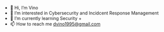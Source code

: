 - 👋 Hi, I’m Vino
- 👀 I’m interested in Cybersecurity and Incidcent Response Management 
- 🌱 I’m currently learning Security +
- 📫 How to reach me dvino1995@gmail.com

<!---
dvino95/dvino95 is a ✨ special ✨ repository because its `README.md` (this file) appears on your GitHub profile.
You can click the Preview link to take a look at your changes.
--->
